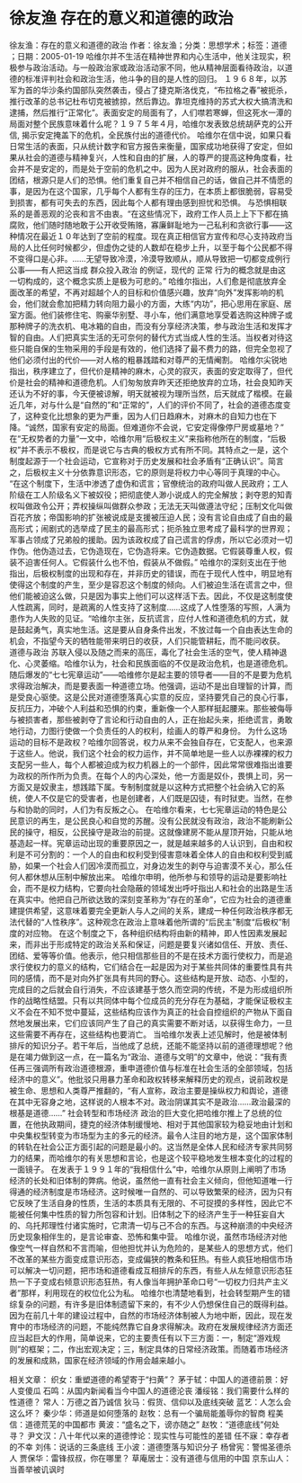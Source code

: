 # 徐友渔  存在的意义和道德的政治

徐友渔：存在的意义和道德的政治
作者：徐友渔；分类：思想学术；标签：道德 ；日期：2005-01-19
哈维尔并不生活在精神世界和内心生活中，他关注现实，积极参与政治活动。与一般政治家或政治活动家不同，他从精神层面看待政治，以道德的标准评判社会和政治生活，他斗争的目的是人性的回归。
１９６８年，以苏军为首的华沙条约国部队突然袭击，侵占了捷克斯洛伐克，“布拉格之春”被扼杀，推行改革的总书记杜布切克被掳掠，然后靠边。靠坦克维持的苏式大权大搞清洗和逮捕，然后推行“正常化”。表面安定的局面有了，人们噤若寒蝉，但这死水一潭的局面对整个民族意味着什么呢？１９７５年４月，哈维尔发表致总统胡萨克的公开信, 揭示安定掩盖下的危机，全民族付出的道德代价。
哈维尔在信中说，如果只看日常生活的表面，只从统计数字和官方报告来衡量，国家成功地获得了安定，但如果从社会的道德与精神复兴，人性和自由的扩展，人的尊严的提高这种角度看，社会并不是安定的，而是处于空前的危机之中。因为人民对政府的服从，社会表面的团结，根源只是人们的恐惧。他们重复自己并不相信自己的话，做自己并不情愿的事，是因为在这个国家，几乎每个人都有生存的压力，在本质上都很脆弱，容易受到损害，都有可失去的东西，因此每个人都有理由感到担忧和恐惧。
与恐惧相联系的是善恶观的沦丧和言不由衷。“在这些情况下，政府工作人员上上下下都在搞腐败，他们随时随地敢于公开收受贿赂，寡廉鲜耻地为一己私利和贪欲行事——这种情况在最近１０年达到了空前的程度。现在真正相信官方宣传和尽心支持政府当局的人比任何时候都少，但虚伪之徒的人数却在稳步上升，以至于每个公民都不得不变得口是心非。……无望导致冷漠，冷漠导致顺从，顺从导致把一切都变成例行公事——有人把这当成 群众投入政治 的例证，现代的 正常 行为的概念就是由这一切构成的，这个概念实质上是极为可悲的。”
哈维尔指出，人们愈是彻底放弃全面改革的希望，不再对超越个人的目标和价值感兴趣，放弃“向外”发挥影响的机会，他们就会愈加把精力转向阻力最小的方面，大练“内功”，把心思用在家庭、居室方面。他们装修住宅、购豪华别墅、寻小车，他们满意地享受着选购这种牌子或那种牌子的洗衣机、电冰箱的自由，而没有分享经济决策，参与政治生活和发挥才智的自由。人们把真实生活的无可奈何的替代方式当成人性的生活。当权者对待这些只能自保的生物采用的手段是有效的，他们选择了最不费力的路，但完全忽视了他们必须付出的代价——对人格的粗暴践踏和对尊严的无情阉割。
哈维尔尖锐地指出，秩序建立了，但代价是精神的麻木，心灵的寂灭，表面的安定取得了，但代价是社会的精神和道德危机。人们匆匆放弃昨天还拒绝放弃的立场，社会良知昨天还认为不好的事，今天便被谅解，明天就被视为理所当然，后天就成了楷模。在最近几年，对与什么是“自然的”和“正常的”，人们的评价不同了，社会的道德态度变了，这种变化比想象的更为严重，因为人们日趋麻木，对麻木的自知力也在下降。“诚然，国家有安定的局面。但难道你不会说，它安定得像停尸房或墓地？”
在“无权势者的力量”一文中，哈维尔用“后极权主义”来指称他所在的制度，“后极权”并不表示不极权，而是说它与古典的极权方式有所不同。其特点之一是，这个制度起源于一个社会运动，它宣称对于历史发展和社会矛盾有“正确认识”。简言之，后极权主义十分依靠意识形态，它的原则是将权力中心等同于真理的中心。
“在这个制度下，生活中渗透了虚伪和谎言；官僚统治的政府叫做人民政府；工人阶级在工人阶级名义下被奴役；把彻底使人渺小说成人的完全解放；剥夺恩的知青权叫做政令公开；弄权操纵叫做群众参政；无法无天叫做遵法守纪；压制文化叫做百花齐放；帝国影响的扩张被说成是支援被压迫人民；没有言论自由成了自由的最高形式；闹剧式的选举成了民主的最高形式；扼杀独立思考成了最科学的世界观；军事占领成了兄弟般的援助。因为该政权成了自己谎言的俘虏，所以它必须对一切作伪。他伪造过去，它伪造现在，它伪造将来。它伪造数据。它假装尊重人权，假装不迫害任何人。它假装什么也不怕，假装从不做假。”
哈维尔的深刻支出在于他指出，后极权制度的出现和存在，并非历史的错误，而在于现代人性中，明显地有使得这个制度的产生，至少是容忍这个制度的倾向。人们被迫生活在谎言之中，但他们能被迫这么做，只是因为事实上他们可以这样活下去。因此，不仅是这制度使人性疏离，同时，是疏离的人性支持了这制度……这成了人性堕落的写照，人满为患作为人失败的见证。“哈维尔主张，反抗谎言，应付人性和道德危机的方式，就是鼓起勇气，真实地生活。这是要从自身条件出发，不放过每一个自由表达生命的机会，不指望今天的牺牲能带来明日的收获，人们只能管耕耘，而不能问收获。
道德与政治
苏联入侵以及随之而来的高压，毒化了社会生活的空气，使人精神退化、心灵萎缩。哈维尔认为，社会和民族面临的不仅是政治危机，也是道德危机。随后爆发的“七七宪章运动”——哈维修尔是起主要的领导者——目的不是要为危机求得政治解决，而是要表面一种道德立场。他强调，运动不是出自理智的计算，而是受良心驱使。这是公民对道德堕落真心实意的反应，坚持要凭自己的良心行事，反抗压力，冲破个人利益和恐惧的约束，重新像一个人那样挺起腰来。那些被侮辱与被损害者，那些被剥夺了言论和行动自由的人，正在抬起头来，拒绝谎言，勇敢地行动，力图行使做一个负责任的人的权利，绘画人的尊严和身份。
为什么这场运动的目标不是政权？哈维尔回答说，权力从来不会独自存在，它支配人，也来源于这些人。他说，我们这个社会的权力运作，并不简单地是一些人以赤裸裸的权力支配另一些人，每个人都被迫成为权力机器上的一个部件，因此常常很难指出谁要为政权的所作所为负责。在每个人的内心深处，他一方面是奴仆，畏惧上司，另一方面又是奴隶主，想践踏下属。专制制度就是以这种方式把整个社会纳入它的系统，使人不仅是它的受害者，也是创建者，人们既是囚徒，有时狱吏。当然，在参与和协助的同时，人们为有反叛之心。
在哈维尔看来，七七宪章运动的特色是公民意识的再生，是公民良心和自觉的苏醒。没有公民就没有政治，政治不能刷新公民的操守，相反，公民操守是政治的前提。这就像建房不能从屋顶开始，只能从地基造起一样。宪章运动出现的重要原因之一，就是越来越多的人认识到，自由和权利是不可分割的：一个人的自由和权利受到侵害意味着全体人的自由和权利受到威胁，如果一个社会人们因冷漠而孤立，对身边发生的剥夺与迫害漠不关心，那么任何人都休想从压制中解放出来。
哈维尔申明，他所参与和领导的运动是要影响社会，而不是权力结构，它要向社会隐蔽的领域发出呼吁指出人和社会的出路是生活在真实中。他把自己所欲达致的深刻变革称为“存在的革命”，它应为社会的道德重建提供希望，这意味着要完全更新人与人之间的关系，建成一种任何政治秩序都无法代替的“人性秩序”。这种观念在政治上意味着他所谓的“后民主”制度“后极权”制度的对应物。
在这个制度之下，各种组织结构将由新的精神，即人性因素发展起来，而非出于形成特定的政治关系和保证，问题是要复兴诸如信任、开放、责任、团结、爱等等价值。他表示，他只相信那些目的不是在技术方面行使权力，而是追求行使权力的意义的结构，它们结合在一起是因为对于某些共同体的重要性具有共同的感情，而不是对向外扩张具有共同的野心。这些结构是开放、动态、小型的，完成目的之后就会自行消失，不应该建基于悠久而空洞的传统，不是为形成组织所作的战略性结盟。只有以共同体中每个位成员的充分存在为基础，才能保证极权主义不会在不知不觉中蔓延，这些结构应该作为真正的社会自控组织的产物从下面自然地发展出来，它们应该同产生了自己的真实需要不断对话，以获得生命力，一旦这些需要不再存在，这些结构也要消亡。
当哈维尔发表上述见解时，他是被体制排斥的知识分子。若干年后，当他成了总统，还能不能坚持以前的道德理想呢？他是在竭力做到这一点，在一篇名为“政治、道德与文明”的文章中，他说：“我有责任再三强调所有政治道德根源，重申道德价值与标准在社会生活的全部领域，包括经济中的意义”。他批驳只用暴力革命和政权转移来解释历史的观点，说前政权是被生命、思想和人类尊严推翻的，“有人宣称，政治主要是操纵权力和舆论，道德在其中无容身之地，这样说的人根本不对。政治阴谋其实不是政治……政治最深的根基是道德……”
社会转型和市场经济
政治的巨大变化把哈维尔推上了总统的位置，在他执政期间，捷克的经济体制缓慢地、相对于其他国家较为稳妥地由计划和中央集权型转变为市场型为主的多元的经济。最令人注目的地方是，这个国家体制的转轨在社会公正方面引起的问题是最小的。这当然是全体人民和经济专家共同努力的结果，而哈维尔的有关思想和言论，也是这个较平稳地发生根本变化的过程的一面镜子。
在发表于１９９１年的“我相信什么”中，哈维尔从原则上阐明了市场经济的长处和旧体制的弊病。他说，虽然他一直有社会主义倾向，但他知道唯一行得通的经济制度是市场经济。这时候唯一自然的、可以导致繁荣的经济，因为只有它反映了生活自身的性质，生活的本质具有无限的、不可捉摸的多样性，因此它不能被任何集中性质的智力所包容和计划。旧体制之下的经济产生于一种狂妄自大的、乌托邦理性付诸实施时，它肃清一切与己不合的东西。与这种崩溃的中央经济历史现象相伴生的，是言论审查、恐怖和集中营。
哈维尔说，虽然市场经济对他像空气一样自然和不言而喻，但他担忧并认为危险的，是某些人的思想方式，他们不改革的某些方面变成意识形态，变成偏狭的教条和狂热。有些人疯狂地相信市场可以解决一切问题，把市场和道德看成互相排斥的东西，有些人从左倾意识形态狂热一下子变成右倾意识形态狂热，有人像当年拥护革命口号“一切权力归共产主义者”那样，利用现在的权位化公为私。
哈维尔也清楚地看到，社会转型期产生的错综复杂的问题，有许多是旧体制遗留下来的，有不少人仍想保住自己的既得利益。因为在前几十年的建设过程中，自然的市场经济体制被人为地中断，因此，现在发育中的市场经济的问题，不能纯然靠它自身求得解决。政府在发展规律经济方面还应当起巨大的作用，简单说来，它的主要责任有以下三方面：一，制定“游戏规则”的框架；二，作出宏观决定；三，制定具体的日常经济政策。而随着市场经济的发展和成熟，国家在经济领域的作用会越来越小。

相关文章：
织女：重塑道德的希望寄于“扫黄”？
茅于轼：中国人的道德前景：好人变傻瓜
石鸣：从国内新闻看当今中国人的道德沦丧
潘绥铭：我们需要什么样的性道德？
常人：万德之首乃诚信
狄马：假货、信仰以及底线突破
蓝艺：人怎么会这么坏？
秦少华：师道是如何堕落的
赵牧：总有一个骗局能羞辱你的智商
程美信：道德荒芜的中国都市
黄波：“盛名之下，谤亦随之”
赵牧：“道德底线”何处寻？
尹文汉：八十年代以来的道德悖论：现实性与可能性的差错
任不寐：幸存者的不幸
刘伟：说话的三条底线
王小波：道德堕落与知识分子
杨曾宪：警惕圣德杀人
贾保华：雷锋叔叔，你在哪里？
草庵居士：没有道德与信用的中国
京东山人：当善举被讥讽时